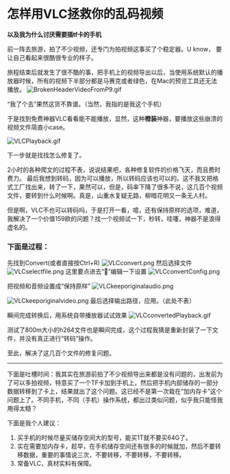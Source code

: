 # 怎样用VLC拯救你的乱码视频


**以及我为什么讨厌需要插tf卡的手机**

前一阵去旅游，拍了不少视频，还专门为拍视频这事买了个稳定器。U know， 要让自己看起来很酷很专业的样子。

旅程结束后就发生了很不酷的事，把手机上的视频导出以后，当使用系统默认的播放器时候，所有的视频下半部分都是马赛克或者绿色，在Mac的预览工具还无法播放。
![BrokenHeaderVideoFromP9.gif](https://i.loli.net/2018/11/07/5be28ba711d5a.gif)

“我了个去”果然这货不靠谱。（当然，我指的是我这个手机）

于是找到免费神器VLC看看能不能播放，显然，这种**橙装**神器，要播放这些崩溃的视频文件简直小case。

![VLCPlayback.gif](https://i.loli.net/2018/11/07/5be28ba8889a2.gif)

下一步就是找找怎么修复了。

2小时的各种爬文的过程不表，说说结果吧，各种修复软件的价格飞天，而且费时费力。
最后我想到转码，因为可以播放，所以转码应该也可以的。这不我又把格式工厂找出来，转了一下，果然可以，但是，码率下降了很多不说，这几百个视频文件，要转到什么时候啊。真是，山重水复疑无路，柳暗花明又一条无人村。


但是啊，VLC不也可以转码吗，于是打开一看，噫，还有保持原样的选项，难道，我解决了一个价值159欧的问题？找一个视频试一下，秒转，哇噻，神器不是浪得虚名的。

### 下面是过程：


先找到Convert(或者直接按Ctrl+R)
![VLCconvert.png](https://i.loli.net/2018/11/07/5be28ba4bb521.png)
然后选择文件
![VLCselectfile.png](https://i.loli.net/2018/11/07/5be28ba4b5e35.png)
这里要点进去“🔧”编辑一下设置
![VLCconvertConfig.png](https://i.loli.net/2018/11/07/5be28ba4bea24.png)

把视频和音频设置成“保持原样”
![VLCkeeporiginalaudio.png](https://i.loli.net/2018/11/07/5be28ba4b9694.png)

![VLCkeeporiginalvideo.png](https://i.loli.net/2018/11/07/5be28ba4bcf89.png)
最后选择输出路径，应用。（此处不表）

瞬间完成转换后，用系统自带播放器试试效果
![VLCconvertedPlayback.gif](https://i.loli.net/2018/11/07/5be28ba77c5f9.gif)

测试了800m大小的h264文件也是瞬间完成，这个过程我猜是重新封装了一下文件，并没有真正进行“转码”操作。

至此，解决了这几百个文件的修复问题。

----------
下面是吐槽时间：我其实在旅游前拍了不少视频导出来都是没有问题的，出发前为了可以多拍视频，特意买了一个TF卡加到手机上，然后把手机内部储存的一部分数据转移到了卡上，结果就出了这个问题。这已经不是第一次栽在“加内存卡”这个问题上了。不同手机，不同（手机）操作系统，都出过类似问题，似乎我只能怪我用得太糙？

下面是我个人建议：
1. 买手机的时候尽量买储存空间大的型号，能买1T就不要买64G了。
2. 实在需要加内存卡，趁早，在手机储存空间还有很多的时候就加，然后不要转移数据，重要的事情说三次，不要转移，不要转移，不要转移。
3. 常备VLC，真材实料有保障。
